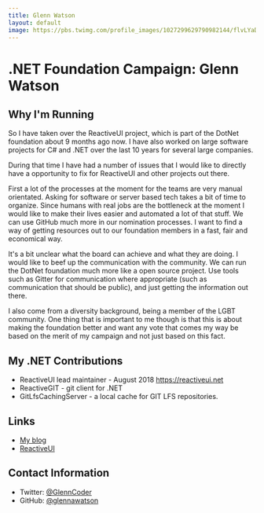 ```yaml
---
title: Glenn Watson
layout: default
image: https://pbs.twimg.com/profile_images/1027299629790982144/flvLYaDN_400x400.jpg
---
```


# .NET Foundation Campaign: Glenn Watson

## Why I'm Running
So I have taken over the ReactiveUI project, which is part of the DotNet foundation about 9 months ago now. I have also worked on large software projects for C# and .NET over the last 10 years for several large companies.

During that time I have had a number of issues that I would like to directly have a opportunity to fix for ReactiveUI and other projects out there.

First a lot of the processes at the moment for the teams are very manual orientated. Asking for software or server based tech takes a bit of time to organize. Since humans with real jobs are the bottleneck at the moment I would like to make their lives easier and automated a lot of that stuff. We can use GitHub much more in our nomination processes. I want to find a way of getting resources out to our foundation members in a fast, fair and economical way.

It's a bit unclear what the board can achieve and what they are doing. I would like to beef up the communication with the community. We can run the DotNet foundation much more like a open source project. Use tools such as Gitter for communication where appropriate (such as communication that should be public), and just getting the information out there. 

I also come from a diversity background, being a member of the LGBT community. One thing that is important to me though is that this is about making the foundation better and want any vote that comes my way be based on the merit of my campaign and not just based on this fact.

## My .NET Contributions
* ReactiveUI lead maintainer - August 2018 https://reactiveui.net
* ReactiveGIT - git client for .NET
* GitLfsCachingServer - a local cache for GIT LFS repositories.

## Links
* [My blog](https://glennwatson.net)
* [ReactiveUI](https://reactiveui.net)

## Contact Information
* Twitter: [@GlennCoder](https://twitter.com/GlennCoder)
* GitHub: [@glennawatson](https://github.com/glennawatson)
